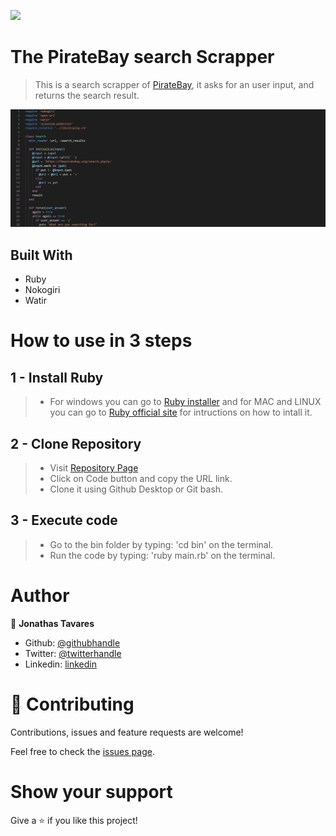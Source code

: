 ![](https://img.shields.io/badge/Microverse-blueviolet)

# The PirateBay search Scrapper

> This is a search scrapper of [PirateBay](https://thepiratebay.org/index.html), it asks for an user input, and returns the search result.

![screenshot](/screenshot.jpg)

## Built With

- Ruby
- Nokogiri
- Watir

# How to use in 3 steps

## 1 - Install Ruby

>- For windows you can go to [Ruby installer](https://rubyinstaller.org/) and for MAC and LINUX you can go to [Ruby official site](https://www.ruby-lang.org/en/downloads/) for intructions on how to intall it.

## 2 - Clone Repository

>- Visit [Repository Page](https://github.com/jonathastavares/Ruby-Scrapper)
>- Click on Code button and copy the URL link.
>- Clone it using Github Desktop or Git bash.

## 3 - Execute code

>- Go to the bin folder by typing: 'cd bin' on the terminal.
>- Run the code by typing: 'ruby main.rb' on the terminal.

# Author

👤 **Jonathas Tavares**

- Github: [@githubhandle](https://github.com/jonathastavares)
- Twitter: [@twitterhandle](https://twitter.com/jhstavares)
- Linkedin: [linkedin](https://www.linkedin.com/in/jonathas-tavares-24b8bba3/)

# 🤝 Contributing

Contributions, issues and feature requests are welcome!

Feel free to check the [issues page](https://github.com/jonathastavares/Ruby-Scrapper/issues).

# Show your support

Give a ⭐️ if you like this project!
